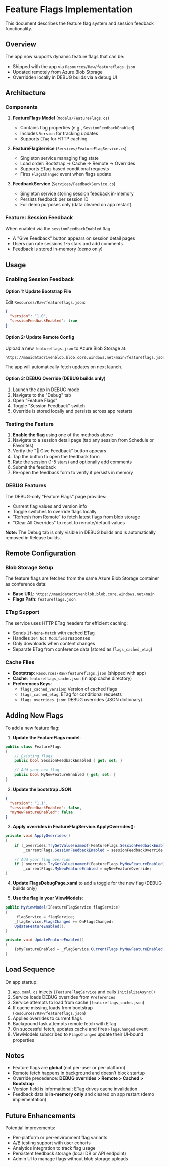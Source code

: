# Feature Flags Implementation

This document describes the feature flag system and session feedback functionality.

## Overview

The app now supports dynamic feature flags that can be:
- Shipped with the app via `Resources/Raw/featureflags.json`
- Updated remotely from Azure Blob Storage
- Overridden locally in DEBUG builds via a debug UI

## Architecture

### Components

1. **FeatureFlags Model** (`Models/FeatureFlags.cs`)
   - Contains flag properties (e.g., `SessionFeedbackEnabled`)
   - Includes `Version` for tracking updates
   - Supports `ETag` for HTTP caching

2. **FeatureFlagService** (`Services/FeatureFlagService.cs`)
   - Singleton service managing flag state
   - Load order: Bootstrap → Cache → Remote → Overrides
   - Supports ETag-based conditional requests
   - Fires `FlagsChanged` event when flags update

3. **FeedbackService** (`Services/FeedbackService.cs`)
   - Singleton service storing session feedback in-memory
   - Persists feedback per session ID
   - For demo purposes only (data cleared on app restart)

### Feature: Session Feedback

When enabled via the `sessionFeedbackEnabled` flag:
- A "Give Feedback" button appears on session detail pages
- Users can rate sessions 1-5 stars and add comments
- Feedback is stored in-memory (demo only)

## Usage

### Enabling Session Feedback

#### Option 1: Update Bootstrap File
Edit `Resources/Raw/featureflags.json`:
```json
{
  "version": "1.0",
  "sessionFeedbackEnabled": true
}
```

#### Option 2: Update Remote Config
Upload a new `featureflags.json` to Azure Blob Storage at:
```
https://mauidatadrivenblob.blob.core.windows.net/main/featureflags.json
```

The app will automatically fetch updates on next launch.

#### Option 3: DEBUG Override (DEBUG builds only)
1. Launch the app in DEBUG mode
2. Navigate to the "Debug" tab
3. Open "Feature Flags"
4. Toggle "Session Feedback" switch
5. Override is stored locally and persists across app restarts

### Testing the Feature

1. **Enable the flag** using one of the methods above
2. Navigate to a session detail page (tap any session from Schedule or Favorites)
3. Verify the "💬 Give Feedback" button appears
4. Tap the button to open the feedback form
5. Rate the session (1-5 stars) and optionally add comments
6. Submit the feedback
7. Re-open the feedback form to verify it persists in memory

### DEBUG Features

The DEBUG-only "Feature Flags" page provides:
- Current flag values and version info
- Toggle switches to override flags locally
- "Refresh from Remote" to fetch latest flags from blob storage
- "Clear All Overrides" to reset to remote/default values

**Note:** The Debug tab is only visible in DEBUG builds and is automatically removed in Release builds.

## Remote Configuration

### Blob Storage Setup

The feature flags are fetched from the same Azure Blob Storage container as conference data:
- **Base URL**: `https://mauidatadrivenblob.blob.core.windows.net/main`
- **Flags Path**: `featureflags.json`

### ETag Support

The service uses HTTP ETag headers for efficient caching:
- Sends `If-None-Match` with cached ETag
- Handles `304 Not Modified` responses
- Only downloads when content changes
- Separate ETag from conference data (stored as `flags_cached_etag`)

### Cache Files

- **Bootstrap**: `Resources/Raw/featureflags.json` (shipped with app)
- **Cache**: `featureflags_cache.json` (in app cache directory)
- **Preferences Keys**:
  - `flags_cached_version`: Version of cached flags
  - `flags_cached_etag`: ETag for conditional requests
  - `flags_overrides_json`: DEBUG overrides (JSON dictionary)

## Adding New Flags

To add a new feature flag:

1. **Update the FeatureFlags model**:
```csharp
public class FeatureFlags
{
    // Existing flags
    public bool SessionFeedbackEnabled { get; set; }
    
    // Add your new flag
    public bool MyNewFeatureEnabled { get; set; }
}
```

2. **Update the bootstrap JSON**:
```json
{
  "version": "1.1",
  "sessionFeedbackEnabled": false,
  "myNewFeatureEnabled": false
}
```

3. **Apply overrides in FeatureFlagService.ApplyOverrides()**:
```csharp
private void ApplyOverrides()
{
    if (_overrides.TryGetValue(nameof(FeatureFlags.SessionFeedbackEnabled), out var sessionFeedbackOverride))
        _currentFlags.SessionFeedbackEnabled = sessionFeedbackOverride;
    
    // Add your flag override
    if (_overrides.TryGetValue(nameof(FeatureFlags.MyNewFeatureEnabled), out var myNewFeatureOverride))
        _currentFlags.MyNewFeatureEnabled = myNewFeatureOverride;
}
```

4. **Update FlagsDebugPage.xaml** to add a toggle for the new flag (DEBUG builds only)

5. **Use the flag in your ViewModels**:
```csharp
public MyViewModel(IFeatureFlagService flagService)
{
    _flagService = flagService;
    _flagService.FlagsChanged += OnFlagsChanged;
    UpdateFeatureEnabled();
}

private void UpdateFeatureEnabled()
{
    IsMyFeatureEnabled = _flagService.CurrentFlags.MyNewFeatureEnabled;
}
```

## Load Sequence

On app startup:
1. `App.xaml.cs` injects `IFeatureFlagService` and calls `InitializeAsync()`
2. Service loads DEBUG overrides from `Preferences`
3. Service attempts to load from cache (`featureflags_cache.json`)
4. If cache missing, loads from bootstrap (`Resources/Raw/featureflags.json`)
5. Applies overrides to current flags
6. Background task attempts remote fetch with ETag
7. On successful fetch, updates cache and fires `FlagsChanged` event
8. ViewModels subscribed to `FlagsChanged` update their UI-bound properties

## Notes

- Feature flags are **global** (not per-user or per-platform)
- Remote fetch happens in background and doesn't block startup
- Override precedence: **DEBUG overrides > Remote > Cached > Bootstrap**
- Version field is informational; ETag drives cache invalidation
- Feedback data is **in-memory only** and cleared on app restart (demo implementation)

## Future Enhancements

Potential improvements:
- Per-platform or per-environment flag variants
- A/B testing support with user cohorts
- Analytics integration to track flag usage
- Persistent feedback storage (local DB or API endpoint)
- Admin UI to manage flags without blob storage uploads
